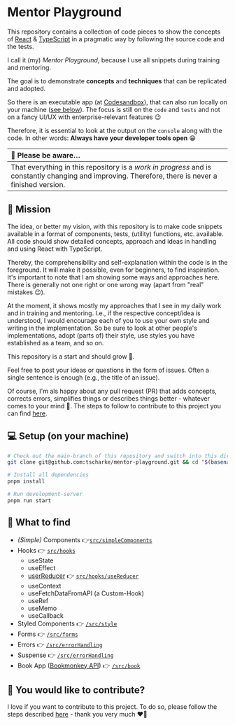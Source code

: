 # Mentor Playground

This repository contains a collection of code pieces to show the concepts of
[React](https://react.dev) & [TypeScript](https://www.typescriptlang.org) in a
pragmatic way by following the source code and the tests.

I call it (my) _Mentor Playground_, because I use all snippets during training and mentoring.

The goal is to demonstrate **concepts** and **techniques** that can be replicated and adopted.

So there is an executable app (at [Codesandbox](https://githubbox.com/tscharke/mentor-playground)),
that can also run locally on your machine ([see below](#-setup-on-your-machine)). The focus is still on the `code` and `tests`
and not on a fancy UI/UX with enterprise-relevant features 😉

Therefore, it is essential to look at the output on the `console` along with the code.
In other words: **Always have your developer tools open** 😁

| 🚧 Please be aware…                                                                                                                                 |
|:----------------------------------------------------------------------------------------------------------------------------------------------------|
| That everything in this repository is a _work in progress_ and is constantly changing and improving. Therefore, there is never a finished version. |

## 🚀 Mission

The idea, or better my vision, with this repository is to make code snippets available in a format of components, tests,
(utility) functions, etc. available. All code should show detailed concepts, approach and ideas in handling and using React
with TypeScript.

Thereby, the comprehensibility and self-explanation within the code is in the foreground. It will make it possible, even for
beginners, to find inspiration. It's important to note that I am showing some ways and approaches here. There is generally not
one right  or one wrong way (apart from "real" mistakes 😉).

At the moment, it shows mostly my approaches that I see in my daily work and in training and mentoring. I.e., if the respective
concept/idea is understood, I would encourage each of you to use your own style and writing in the implementation. So be sure to
look at other people's implementations, adopt (parts of) their style, use styles you have established as a team, and so on.

This repository is a start and should grow 💪.

Feel free to post your ideas or questions in the form of issues. Often a single sentence is enough (e.g., the title of an issue).

Of course, I'm als happy about any pull request (PR) that adds concepts, corrects errors, simplifies things or describes things
better - whatever comes to your mind 🥳. The steps to follow to contribute to this project you can find [here](CONTRIBUTING.md).

## 💻 Setup (on your machine)

```bash
# Check out the main-branch of this repository and switch into this directory
git clone git@github.com:tscharke/mentor-playground.git && cd "$(basename "$_" .git)"

# Install all dependencies
pnpm install 

# Run development-server
pnpm run start
```

## 👀 What to find

- _(Simple)_&nbsp;Components 👉[`src/simpleComponents`](./src/simpleComponents)
- Hooks 👉 [`src/hooks`](./src/hooks)
  - useState
  - useEffect
  - [userReducer](./src/hooks/useReducer/UseReducer.md) 👉 [`src/hooks/useReducer`](./src/hooks/useReducer)
  - useContext
  - useFetchDataFromAPI (a Custom-Hook)
  - useRef
  - useMemo
  - useCallback
- Styled Components 👉 [`/src/style`](./src/style)
- Forms 👉 [`/src/forms`](./src/forms)
- Errors 👉 [`/src/errorHandling`](./src/errorHandling)
- Suspense 👉 [`/src/errorHandling`](./src/suspense)
- Book App ([Bookmonkey API](https://github.com/workshops-de/bookmonkey-api)) 👉 [`/src/book`](./src/book)

## 🤝 You would like to contribute?

I love if you want to contribute to this project.
To do so, please follow the steps described [here](CONTRIBUTING.md) - thank you very much ❤️🙏
